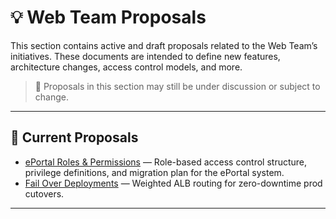 <link rel="stylesheet" href="/it-docs/assets/css/custom.css">

# 💡 Web Team Proposals

This section contains active and draft proposals related to the Web Team’s initiatives. These documents are intended to define new features, architecture changes, access control models, and more.

> 📌 Proposals in this section may still be under discussion or subject to change.

---

## 📂 Current Proposals

- [ePortal Roles & Permissions](./ePortal-roles/) — Role-based access control structure, privilege definitions, and migration plan for the ePortal system.
- [Fail Over Deployments](./failover-deployments.md) — Weighted ALB routing for zero-downtime prod cutovers.

---
